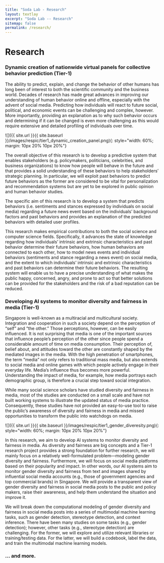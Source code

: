```yaml
---
title: "Soda Lab - Research"
layout: textlay
excerpt: "Soda Lab -- Research"
sitemap: false
permalink: /research/
---
```


# Research

### Dynamic creation of nationwide virtual panels for collective behavior prediction (Tier-1)
The ability to predict, explain, and change the behavior of other humans has long been of interest to both the scientific community and the business world. Decades of research has made great advances in improving our understanding of human behavior online and offline, especially with the advent of social media. Predicting how individuals will react to future social, political, and economic events can be challenging and complex, however. More importantly, providing an explanation as to why such behavior occurs and determining if it can be changed is even more challenging as this would require extensive and detailed profiling of individuals over time.

![]({{ site.url }}{{ site.baseurl }}/images/respic/tier1_dynamic_creation_panel.png){: style="width: 60%; margin: 10px 20% 10px 20%"}

The overall objective of this research is to develop a predictive system that enables stakeholders (e.g. policymakers, politicians, celebrities, and business organizations) to know how people will behave in the future and that provides a solid understanding of these behaviors to help stakeholders’ strategic planning. In particular, we will exploit past behaviors to predict future behaviors as the former are considered to be vital for personalization and recommendation systems but are yet to be explored in public opinion and human behavior studies.

The specific aim of this research is to develop a system that predicts behaviors (i.e. sentiments and stances expressed by individuals on social media) regarding a future news event based on the individuals’ background factors and past behaviors and provides an explanation of the predicted behaviors with detailed user profiles.

This research makes empirical contributions to both the social science and computer science fields. Specifically, it advances the state of knowledge regarding how individuals’ intrinsic and extrinsic characteristics and past behavior determine their future behaviors, how human behaviors are connected to each other, how to model news events and individual behaviors (sentiments and stance regarding a news event) on social media, and the extent to which individuals’ intrinsic and extrinsic characteristics and past behaviors can determine their future behaviors. The resulting system will enable us to have a precise understanding of what makes the public happy, concerned, angry, and prone to act so that better solutions can be provided for the stakeholders and the risk of a bad reputation can be reduced.


### Developing AI systems to monitor diversity and fairness in media (Tier-1)
Singapore is well-known as a multiracial and multicultural society. Integration and cooperation in such a society depend on the perception of “self” and “the other.” Those perceptions, however, can be easily influenced. It is not surprising that media is one of the important sources that influence people’s perception of the other since people spend a considerable amount of time on media consumption. Their perception of, belief about, and attitudes toward the other are constantly shaped by the mediated images in the media. With the high penetration of smartphones, the term “media” not only refers to traditional mass media, but also extends to social media and online games with which people actively engage in their everyday life. Media’s influence thus becomes more powerful. Understanding the impact of media, for example, how media portrays each demographic group, is therefore a crucial step toward social integration. 

While many social science scholars have studied diversity and fairness in media, most of the studies are conducted on a small scale and have not built working systems to illustrate the updated status of media practice. Consequently, these studies have not provided an easy-to-use tool to raise the public’s awareness of diversity and fairness in media and missed opportunities to transform the public into watchdogs on media. 

![]({{ site.url }}{{ site.baseurl }}/images/respic/tier1_gender_diveresity.png){: style="width: 60%; margin: 10px 20% 10px 20%"}

In this research, we aim to develop AI systems to monitor diversity and fairness in media. As diversity and fairness are big concepts and a Tier-1 research project provides a strong foundation for further research, we will mainly focus on a relatively well-formulated problem—modeling gender diversity and fairness. Furthermore, we will focus on social media platforms based on their popularity and impact. In other words, our AI systems aim to monitor gender diversity and fairness from text and images shared by influential social media accounts (e.g., those of government agencies and top commercial brands) in Singapore.  We will provide a transparent view of gender diversity and fairness in social media posts to the public and policy makers, raise their awareness, and help them understand the situation and improve it. 

We will break down the computational modeling of gender diversity and fairness in social media posts into a series of multimodal machine learning tasks, such as gender detection, stereotype detection, and context inference. There have been many studies on some tasks (e.g., gender detection); however, other tasks (e.g., stereotype detection) are challenging. For the former, we will explore and utilize relevant libraries or training/testing data. For the latter, we will build a codebook, label the data, and train the multimodal machine learning models.

<!-- 
Our overarching goal is to explore and understand new quantum states of electronic matter on the atomic scale. To do so, we use and develop novel spectroscopic-imaging scanning tunneling microscopy (SI-STM) tools to visualize the relevant quantum mechanical degrees of freedom.

Our goal is to build instruments and develop techniques that enable us to address the questions we find most interesting. This is possible thanks also to Milan's broad background with different research themes and technologies: he learned his trade in [Seamus Davis’ SI-STM lab](http://davisgroup.lassp.cornell.edu/) and with [Felix Baumberger](http://dpmc.unige.ch/gr_baumberger/index.html), and later moved as an [ETH fellow](http://www.ethfellows.ethz.ch/) to [Andreas Wallraff’s qudev lab](http://www.qudev.ethz.ch/) where he investigated coupled cavity arrays in circuit QED. We further have group members with different background and interests, working together on physics and instrumentation.

Here are some themes and techniques that we currently work on:

**Scanning tunneling noise spectroscopy (STNS).** We have developed a novel cryogenic MHz amplifier that allows us to measure not only the average tunneling current, but also its fluctuation! This has many applications: one can detect the fluctuations of the electronic states, peculiar tunneling processes, and shot noise. We have used this instrument to discover charge trapping in the insulating layer of the cuprates, connected to the c-axis mystery, and to measure the doubling of the charge due to Andreev processes to the superfluid in a lead sample.


**Mott physics and high-temperature superconductivity.** Questions of interest include: (i), How does the Mott state collapse upon doping and how is this related to the complex phase diagram of high-temperature superconductors? (ii), What is the strange metal phase seen in correlated electron systems? Is this an exotic long-range entangled state? What is the mechanism of dissipation in that state? (iii), Why is the transition temperature in high-temperature superconductors so high? We have worked on iridates, rhodates, and cuprates.

**Nanofabricated "Smart Tips"**.
![]({{ site.url }}{{ site.baseurl }}/images/respic/SmartTip.png){: style="width: 250px; float: left; margin: 0px  10px"}
One of the  projects back from my job-proposal is to develop nanofabricated STM tips. The idea behind these “smart tips” is to use the technologies that were developed over decades in nanofabrication and make them available for scanning probe by using a nano-device instead of the traditional STM tungsten tip. One gains the flexibility of using different functionalities that are known from the fields of nanofabrication and mesoscopic physics. We are collaborating with the group Simon Groeblacher at TU Delft to realize this concept, benefitting from their unparalleled micro/nano fabrication know how.  A prototype of a smart tip is shown to the left. See publications in Microsyst Nanoeng, Nanotechnology, and PRB.

**Josephson STM.** Josephson STM has the ability to gain insight into spatial variations of the order parameter, or superfluid density. We have managed to, for the first time, use JSTM with atomic resolution on a quantum material.
We have used atomic-resolution Josephson scanning tunneling microscopy to reveal a strongly inhomogeneous superfluid in the iron-based superconductor FeTe0.55Se0.45. The results and their implications are published in Nature.

We also detected and investigated a quite particular YSR state in the same material.

**Ultra-stable SI-STM instrument.**  ![]({{ site.url }}{{ site.baseurl }}/images/respic/STMHead.png){: style="width: 250px; float: right; margin: 0px 10px"}
For SI-STM, having the most stable STM head is key. We have used finite element simulations, good choices in material science, and craftsmanship to build the most stable STM head in the world, to our knowledge. See publication in RSI.


**Strange Metals.** The strange metal phase might be the most mysterious phase of high-temperature superconductors. Here, the electrical resistivity grows linearly with temperature T in large areas of the phase diagram, with a mean free path that diminishes to a fraction of the interatomic distance. T-linear resistivity is often associated with quantum critical points and marginal-Fermi-liquid physics. In strange metals, the mystery seems to go even further: we deal with something that looks like a quantum critical phase over an extended range of the phase diagram instead of cumulating in a point. There exists no consistent theory for strange metals, leading to more adventurous new approaches including the holographic theories that use insights from quantum gravity to explain strange metals (a recent textbook on this was written by our colleagues at Leiden University, Schalm and Zaanen).
We are part of the 'Strange Metal consortium NL' that includes the groups of Hussey, Golden, van Heumen, Zaanen, Schalm, Stoof and Vandoren. 

**Magnetic fluctuations and electron spin resonance.**
![]({{ site.url }}{{ site.baseurl }}/images/respic/SpinFluc.png){: style="width: 70%; float: center; margin: 10px"}

**Twisted bilayer graphene and other material with super-periodicities.**
We have proposed that artificial super-periodicities can lead to improved superconductivity, both because of increased density of states and because of phase space arguments (see image from our SciPost publication below). Perhaps for different reasons, twisted bilayer graphene has been shown to superconduct! We are investigate this material with the groups of Efetov, Baumberger, and van der Molen.

![]({{ site.url }}{{ site.baseurl }}/images/respic/SciPost.png){: style="width: 70%; float: center; margin: 0px"} -->

### ... and more.
